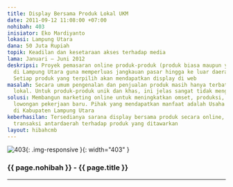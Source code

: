 ```yaml
---
title: Display Bersama Produk Lokal UKM
date: 2011-09-12 11:08:00 +07:00
nohibah: 403
inisiator: Eko Mardiyanto
lokasi: Lampung Utara
dana: 50 Juta Rupiah
topik: Keadilan dan kesetaraan akses terhadap media
lama: Januari – Juni 2012
deskripsi: Proyek pemasaran online produk-produk (produk biasa maupun yang unik) UKM
  di Lampung Utara guna memperluas jangkauan pasar hingga ke luar daerah Lampung Utara.
  Setiap produk yang terpilih akan mendapatkan display di web
masalah: Secara umum pengenalan dan penjualan produk masih hanya terbatas untuk daerah
  lokal. Untuk produk-produk unik dan khas, ini jelas sangat tidak menguntungkan
solusi: Membangun marketing online untuk meningkatkan omset, produksi, dan membuka
  lowongan pekerjaan baru. Pihak yang mendapatkan manfaat adalah Usaha Kecil Menengah
  di Kabupaten Lampung Utara
keberhasilan: Tersedianya sarana display bersama produk secara online,  terjadinya
  transaksi antardaerah terhadap produk yang ditawarkan
layout: hibahcmb
---
```


![403](/static/img/hibahcmb/403.png){: .img-responsive }{: width="403" }

### {{ page.nohibah }} - {{ page.title }}

---
